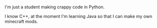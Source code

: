 I'm just a student making crappy code in Python.

I know C++, at the moment I'm learning Java so that I can make my own minecraft mods.
